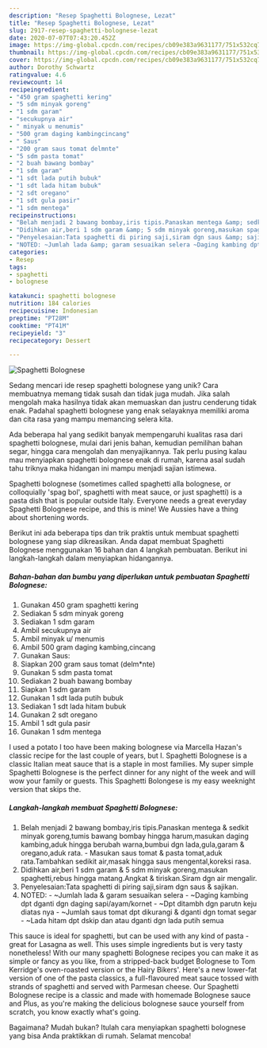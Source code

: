 ```yaml
---
description: "Resep Spaghetti Bolognese, Lezat"
title: "Resep Spaghetti Bolognese, Lezat"
slug: 2917-resep-spaghetti-bolognese-lezat
date: 2020-07-07T07:43:20.452Z
image: https://img-global.cpcdn.com/recipes/cb09e383a9631177/751x532cq70/spaghetti-bolognese-foto-resep-utama.jpg
thumbnail: https://img-global.cpcdn.com/recipes/cb09e383a9631177/751x532cq70/spaghetti-bolognese-foto-resep-utama.jpg
cover: https://img-global.cpcdn.com/recipes/cb09e383a9631177/751x532cq70/spaghetti-bolognese-foto-resep-utama.jpg
author: Dorothy Schwartz
ratingvalue: 4.6
reviewcount: 14
recipeingredient:
- "450 gram spaghetti kering"
- "5 sdm minyak goreng"
- "1 sdm garam"
- "secukupnya air"
- " minyak u menumis"
- "500 gram daging kambingcincang"
- " Saus"
- "200 gram saus tomat delmnte"
- "5 sdm pasta tomat"
- "2 buah bawang bombay"
- "1 sdm garam"
- "1 sdt lada putih bubuk"
- "1 sdt lada hitam bubuk"
- "2 sdt oregano"
- "1 sdt gula pasir"
- "1 sdm mentega"
recipeinstructions:
- "Belah menjadi 2 bawang bombay,iris tipis.Panaskan mentega &amp; sedkit minyak goreng,tumis bawang bombay hingga harum,masukan daging kambing,aduk hingga berubah warna,bumbui dgn lada,gula,garam &amp; oregano,aduk rata. Masukan saus tomat &amp; pasta tomat,aduk rata.Tambahkan sedikit air,masak hingga saus mengental,koreksi rasa."
- "Didihkan air,beri 1 sdm garam &amp; 5 sdm minyak goreng,masukan spaghetti,rebus hingga matang.Angkat &amp; tiriskan.Siram dgn air mengalir."
- "Penyelesaian:Tata spaghetti di piring saji,siram dgn saus &amp; sajikan."
- "NOTED: ~Jumlah lada &amp; garam sesuaikan selera ~Daging kambing dpt dganti dgn daging sapi/ayam/kornet ~Dpt ditambh dgn parutn keju diatas nya ~Jumlah saus tomat dpt dikurangi &amp; dganti dgn tomat segar ~Lada hitam dpt dskip dan atau dganti dgn lada putih semua"
categories:
- Resep
tags:
- spaghetti
- bolognese

katakunci: spaghetti bolognese 
nutrition: 184 calories
recipecuisine: Indonesian
preptime: "PT28M"
cooktime: "PT41M"
recipeyield: "3"
recipecategory: Dessert

---
```



![Spaghetti Bolognese](https://img-global.cpcdn.com/recipes/cb09e383a9631177/751x532cq70/spaghetti-bolognese-foto-resep-utama.jpg)

Sedang mencari ide resep spaghetti bolognese yang unik? Cara membuatnya memang tidak susah dan tidak juga mudah. Jika salah mengolah maka hasilnya tidak akan memuaskan dan justru cenderung tidak enak. Padahal spaghetti bolognese yang enak selayaknya memiliki aroma dan cita rasa yang mampu memancing selera kita.

Ada beberapa hal yang sedikit banyak mempengaruhi kualitas rasa dari spaghetti bolognese, mulai dari jenis bahan, kemudian pemilihan bahan segar, hingga cara mengolah dan menyajikannya. Tak perlu pusing kalau mau menyiapkan spaghetti bolognese enak di rumah, karena asal sudah tahu triknya maka hidangan ini mampu menjadi sajian istimewa.

Spaghetti bolognese (sometimes called spaghetti alla bolognese, or colloquially &#39;spag bol&#39;, spaghetti with meat sauce, or just spaghetti) is a pasta dish that is popular outside Italy. Everyone needs a great everyday Spaghetti Bolognese recipe, and this is mine! We Aussies have a thing about shortening words.


Berikut ini ada beberapa tips dan trik praktis untuk membuat spaghetti bolognese yang siap dikreasikan. Anda dapat membuat Spaghetti Bolognese menggunakan 16 bahan dan 4 langkah pembuatan. Berikut ini langkah-langkah dalam menyiapkan hidangannya.

<!--inarticleads1-->

##### Bahan-bahan dan bumbu yang diperlukan untuk pembuatan Spaghetti Bolognese:

1. Gunakan 450 gram spaghetti kering
1. Sediakan 5 sdm minyak goreng
1. Sediakan 1 sdm garam
1. Ambil secukupnya air
1. Ambil  minyak u/ menumis
1. Ambil 500 gram daging kambing,cincang
1. Gunakan  Saus:
1. Siapkan 200 gram saus tomat (delm*nte)
1. Gunakan 5 sdm pasta tomat
1. Sediakan 2 buah bawang bombay
1. Siapkan 1 sdm garam
1. Gunakan 1 sdt lada putih bubuk
1. Sediakan 1 sdt lada hitam bubuk
1. Gunakan 2 sdt oregano
1. Ambil 1 sdt gula pasir
1. Gunakan 1 sdm mentega


I used a potato I too have been making bolognese via Marcella Hazan&#39;s classic recipe for the last couple of years, but I. Spaghetti Bolognese is a classic Italian meat sauce that is a staple in most families. My super simple Spaghetti Bolognese is the perfect dinner for any night of the week and will wow your family or guests. This Spaghetti Bolongese is my easy weeknight version that skips the. 

<!--inarticleads2-->

##### Langkah-langkah membuat Spaghetti Bolognese:

1. Belah menjadi 2 bawang bombay,iris tipis.Panaskan mentega &amp; sedkit minyak goreng,tumis bawang bombay hingga harum,masukan daging kambing,aduk hingga berubah warna,bumbui dgn lada,gula,garam &amp; oregano,aduk rata. - Masukan saus tomat &amp; pasta tomat,aduk rata.Tambahkan sedikit air,masak hingga saus mengental,koreksi rasa.
1. Didihkan air,beri 1 sdm garam &amp; 5 sdm minyak goreng,masukan spaghetti,rebus hingga matang.Angkat &amp; tiriskan.Siram dgn air mengalir.
1. Penyelesaian:Tata spaghetti di piring saji,siram dgn saus &amp; sajikan.
1. NOTED: - ~Jumlah lada &amp; garam sesuaikan selera - ~Daging kambing dpt dganti dgn daging sapi/ayam/kornet - ~Dpt ditambh dgn parutn keju diatas nya - ~Jumlah saus tomat dpt dikurangi &amp; dganti dgn tomat segar - ~Lada hitam dpt dskip dan atau dganti dgn lada putih semua


This sauce is ideal for spaghetti, but can be used with any kind of pasta - great for Lasagna as well. This uses simple ingredients but is very tasty nonetheless! With our many spaghetti Bolognese recipes you can make it as simple or fancy as you like, from a stripped-back budget Bolognese to Tom Kerridge&#39;s oven-roasted version or the Hairy Bikers&#39;. Here&#39;s a new lower-fat version of one of the pasta classics, a full-flavoured meat sauce tossed with strands of spaghetti and served with Parmesan cheese. Our Spaghetti Bolognese recipe is a classic and made with homemade Bolognese sauce and Plus, as you&#39;re making the delicious bolognese sauce yourself from scratch, you know exactly what&#39;s going. 

Bagaimana? Mudah bukan? Itulah cara menyiapkan spaghetti bolognese yang bisa Anda praktikkan di rumah. Selamat mencoba!
